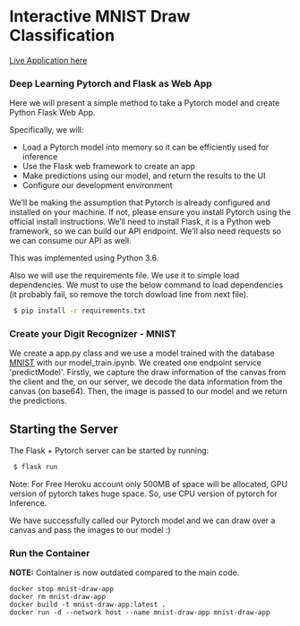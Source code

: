 # Interactive MNIST Draw Classification
[Live Application here](https://mnist-draw.maparla.es/)
### Deep Learning Pytorch and Flask as Web App
Here we will present a simple method to take a Pytorch model and create Python Flask Web App.

Specifically, we will:

  - Load a Pytorch model into memory so it can be efficiently used for inference
  - Use the Flask web framework to create an app
  - Make predictions using our model, and return the results to the UI
  - Configure our development environment

We’ll be making the assumption that Pytorch is already configured and installed on your machine. If not, please ensure you install Pytorch using the official install instructions. We’ll need to install Flask, it is a Python web framework, so we can build our API endpoint. We’ll also need requests so we can consume our API as well.

This was implemented using Python 3.6.

Also we will use the requirements file. We use it to simple load dependencies. We must to use the below command to load dependencies (it probably fail, so remove the torch dowload line from next file).
```sh
 $ pip install -r requirements.txt
```

### Create your Digit Recognizer - MNIST
We create a app.py class and we use a model trained with the database [MNIST](http://yann.lecun.com/exdb/mnist/) with our model_train.ipynb.
We created one endpoint service 'predictModel'. Firstly, we capture the draw information of the canvas from the client and the, on our server, we decode the data information from the canvas (on base64). Then, the image is passed to our model and we return the predictions.
## Starting the Server
The Flask + Pytorch server can be started by running:
```sh
 $ flask run
```

Note: For Free Heroku account only 500MB of space will be allocated, GPU version of pytorch takes huge space. So, use CPU version of pytorch for Inference. 


We have successfully called our Pytorch model and we can draw over a canvas and pass the images to our model :)

### Run the Container

**NOTE:** Container is now outdated compared to the main code.

```shell
docker stop mnist-draw-app
docker rm mnist-draw-app
docker build -t mnist-draw-app:latest .
docker run -d --network host --name mnist-draw-app mnist-draw-app
```
